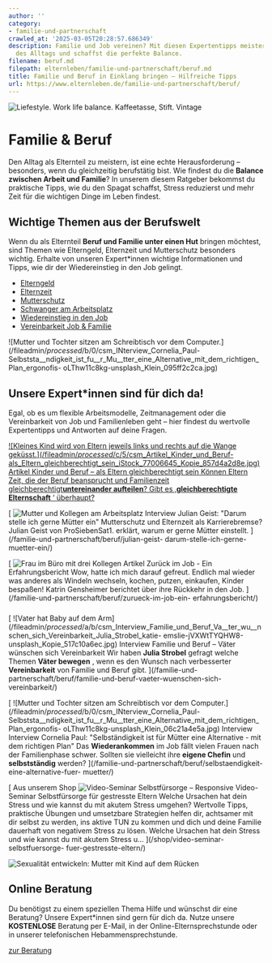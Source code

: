 ```yaml
---
author: ''
category:
- familie-und-partnerschaft
crawled_at: '2025-03-05T20:28:57.686349'
description: Familie und Job vereinen? Mit diesen Expertentipps meisterst du die Herausforderungen
  des Alltags und schaffst die perfekte Balance.
filename: beruf.md
filepath: elternleben/familie-und-partnerschaft/beruf.md
title: Familie und Beruf in Einklang bringen – Hilfreiche Tipps
url: https://www.elternleben.de/familie-und-partnerschaft/beruf/
---
```


![Liefestyle. Work life balance. Kaffeetasse, Stift.
Vintage](/fileadmin/Startseite/1_Elternwissen/2_Baby/Tipps_Wiedereinstieg_zuru__ck_in_den_Job_Tipps_fu__r_berufsta__tige_Eltern.jpg)

#  Familie & Beruf

Den Alltag als Elternteil zu meistern, ist eine echte Herausforderung –
besonders, wenn du gleichzeitig berufstätig bist. Wie findest du die **Balance
zwischen Arbeit und Familie**? In unserem diesem Ratgeber bekommst du
praktische Tipps, wie du den Spagat schaffst, Stress reduzierst und mehr Zeit
für die wichtigen Dinge im Leben findest.

##  Wichtige Themen aus der Berufswelt

Wenn du als Elternteil **Beruf und Familie unter einen Hut** bringen möchtest,
sind Themen wie Elterngeld, Elternzeit und Mutterschutz besonders wichtig.
Erhalte von unseren Expert*innen wichtige Informationen und Tipps, wie dir der
Wiedereinstieg in den Job gelingt.

  * [ Elterngeld ](/familie-und-partnerschaft/beruf/elterngeld/)
  * [ Elternzeit ](/familie-und-partnerschaft/beruf/elternzeit/)
  * [ Mutterschutz ](/familie-und-partnerschaft/beruf/mutterschutz/)
  * [ Schwanger am Arbeitsplatz ](/schwangerschaft/arbeiten-in-der-schwangerschaft/schwanger-am-arbeitsplatz-worauf-es-ankommt/)
  * [ Wiedereinstieg in den Job ](/familie-und-partnerschaft/beruf/wiedereinstieg-nach-elternzeit/)
  * [ Vereinbarkeit Job & Familie ](/familie-und-partnerschaft/beruf/vereinbarkeit-job-und-familie/)

![Mutter und Tochter sitzen am Schreibtisch vor dem
Computer.](/fileadmin/_processed_/b/0/csm_INterview_Cornelia_Paul-
Selbststa__ndigkeit_ist_fu__r_Mu__tter_eine_Alternative_mit_dem_richtigen_Plan_ergonofis-
oLThw11c8kg-unsplash_Klein_095ff2c2ca.jpg)

##  Unsere Expert*innen sind für dich da!

Egal, ob es um flexible Arbeitsmodelle, Zeitmanagement oder die Vereinbarkeit
von Job und Familienleben geht – hier findest du wertvolle Expertentipps und
Antworten auf deine Fragen.

[ ![Kleines Kind wird von Eltern jeweils links und rechts auf die Wange
geküsst.](/fileadmin/_processed_/c/5/csm_Artikel_Kinder_und_Beruf-
als_Eltern_gleichberechtigt_sein_iStock_77006645_Kopie_857d4a2d8e.jpg) Artikel
Kinder und Beruf – als Eltern gleichberechtigt sein Können Eltern Zeit, die
der Beruf beansprucht und Familienzeit gleichberechtigt**untereinander
aufteilen**? Gibt es ‚**gleichberechtigte Elternschaft** ‘ überhaupt?
](/familie-und-partnerschaft/beruf/gleichberechtigte-elternschaft/)

[ ![Mutter und Kollegen am
Arbeitsplatz](/fileadmin/_processed_/c/b/csm_Interview_Darum_stelle_ich_gerne_Muetter_ein_7b5d741a1f.jpg)
Interview Julian Geist: "Darum stelle ich gerne Mütter ein" Mutterschutz und
Elternzeit als Karrierebremse? Julian Geist von ProSiebenSat1. erklärt, warum
er gerne Mütter einstellt. ](/familie-und-partnerschaft/beruf/julian-geist-
darum-stelle-ich-gerne-muetter-ein/)

[ ![Frau im Büro mit drei
Kollegen](/fileadmin/_processed_/0/0/csm_Zurueck_im_Job_Ich_bin_wieder_da_f4fe10198e.jpg)
Artikel Zurück im Job - Ein Erfahrungsbericht Wow, hatte ich mich darauf
gefreut. Endlich mal wieder was anderes als Windeln wechseln, kochen, putzen,
einkaufen, Kinder bespaßen! Katrin Gensheimer berichtet über ihre Rückkehr in
den Job. ](/familie-und-partnerschaft/beruf/zurueck-im-job-ein-
erfahrungsbericht/)

### [ ](/)

[ ![Vater hat Baby auf dem
Arm](/fileadmin/_processed_/a/b/csm_Interview_Familie_und_Beruf_Va__ter_wu__nschen_sich_Vereinbarkeit_Julia_Strobel_katie-
emslie-jVXWtTYQHW8-unsplash_Kopie_517c10a6ec.jpg) Interview Familie und Beruf
– Väter wünschen sich Vereinbarkeit Wir haben **Julia Strobel** gefragt welche
Themen **Väter bewegen** , wenn es den Wunsch nach verbesserter
**Vereinbarkeit** von Familie und Beruf gibt. ](/familie-und-
partnerschaft/beruf/familie-und-beruf-vaeter-wuenschen-sich-vereinbarkeit/)

[ ![Mutter und Tochter sitzen am Schreibtisch vor dem
Computer.](/fileadmin/_processed_/b/0/csm_INterview_Cornelia_Paul-
Selbststa__ndigkeit_ist_fu__r_Mu__tter_eine_Alternative_mit_dem_richtigen_Plan_ergonofis-
oLThw11c8kg-unsplash_Klein_06c21a4e5a.jpg) Interview Interview Cornelia Paul:
"Selbständigkeit ist für Mütter eine Alternative - mit dem richtigen Plan" Das
**Wiederankommen** im Job fällt vielen Frauen nach der Familienphase schwer.
Sollten sie vielleicht ihre **eigene Chefin** und **selbstständig** werden?
](/familie-und-partnerschaft/beruf/selbstaendigkeit-eine-alternative-fuer-
muetter/)

[ Aus unserem Shop ![Video-Seminar Selbstfürsorge –
Responsive](/fileadmin/_processed_/2/b/csm_VideoSeminar_Selbstfuersorge_teaserbild_v2_1b68da9f38.png)
Video-Seminar Selbstfürsorge für gestresste Eltern Welche Ursachen hat dein
Stress und wie kannst du mit akutem Stress umgehen? Wertvolle Tipps,
praktische Übungen und umsetzbare Strategien helfen dir, achtsamer mit dir
selbst zu werden, ins aktive TUN zu kommen und dich und deine Familie
dauerhaft von negativem Stress zu lösen. Welche Ursachen hat dein Stress und
wie kannst du mit akutem Stress u…  ](/shop/video-seminar-selbstfuersorge-
fuer-gestresste-eltern/)

![Sexualität entwickeln: Mutter mit Kind auf dem
Rücken](/fileadmin/_processed_/6/b/csm_Tipps_Wie_unterstu__tze_ich_mein_Kind_dabei_eine_gesunde_Sexualita__t_zu_entwickeln_ea90708fd3.jpg)

##  Online Beratung

Du benötigst zu einem speziellen Thema Hilfe und wünschst dir eine Beratung?
Unsere Expert*innen sind gern für dich da. Nutze unsere **KOSTENLOSE**
Beratung per E-Mail, in der Online-Elternsprechstunde oder in unserer
telefonischen Hebammensprechstunde.

[ zur Beratung ](/online-beratung-formate/)

